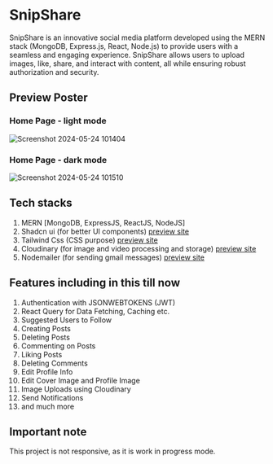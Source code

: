 # SnipShare
SnipShare is an innovative social media platform developed using the MERN stack (MongoDB, Express.js, React, Node.js) to provide users with a seamless and engaging experience. SnipShare allows users to upload images, like, share, and interact with content, all while ensuring robust authorization and security.

## Preview Poster
### Home Page - light mode
![Screenshot 2024-05-24 101404](https://github.com/Abiekatkam/SnipShare/assets/101975840/ee25ed69-2a5c-4d0f-b905-53e4aab8fb1b)

### Home Page - dark mode
![Screenshot 2024-05-24 101510](https://github.com/Abiekatkam/SnipShare/assets/101975840/6c6d1147-ffdc-4cf3-8f53-c930908e8fb7)

## Tech stacks
1. MERN [MongoDB, ExpressJS, ReactJS, NodeJS]
2. Shadcn ui (for better UI components) [preview site](https://ui.shadcn.com/)
3. Tailwind Css (CSS purpose) [preview site](https://tailwindcss.com/)
4. Cloudinary (for image and video processing and storage) [preview site](https://cloudinary.com/)
5. Nodemailer (for sending gmail messages) [preview site](https://www.nodemailer.com/)

## Features including in this till now
1. Authentication with JSONWEBTOKENS (JWT)
2. React Query for Data Fetching, Caching etc.
3. Suggested Users to Follow
4. Creating Posts
5. Deleting Posts
6. Commenting on Posts
7. Liking Posts
8. Deleting Comments
9. Edit Profile Info
10. Edit Cover Image and Profile Image
11. Image Uploads using Cloudinary
12. Send Notifications
13. and much more

## Important note
This project is not responsive, as it is work in progress mode.
